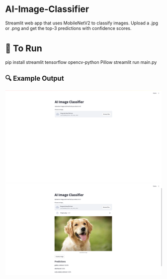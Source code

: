 # AI-Image-Classifier
Streamlit web app that uses MobileNetV2 to classify images. Upload a .jpg or .png and get the top-3 predictions with confidence scores.

# 🚀 To Run
pip install streamlit tensorflow opencv-python Pillow
streamlit run main.py

## 🔍 Example Output
![Image](Example.png)
![Dog](Example1.png)

